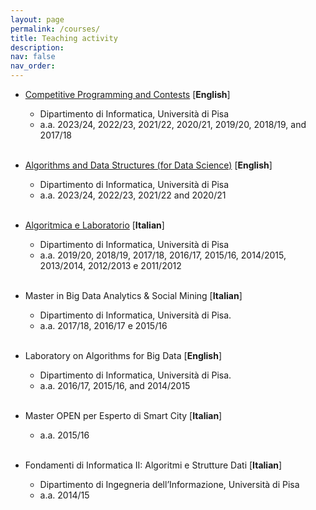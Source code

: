 ```yaml
---
layout: page
permalink: /courses/
title: Teaching activity
description: 
nav: false
nav_order:
---
```


- [Competitive Programming and Contests](/competitive/) [**English**]
  - Dipartimento di Informatica, Università di Pisa
  - a.a. 2023/24, 2022/23, 2021/22, 2020/21, 2019/20, 2018/19, and 2017/18<br><br>

- [Algorithms and Data Structures (for Data Science)](https://github.com/rossanoventurini/adsds) [**English**]
  - Dipartimento di Informatica, Università di Pisa
  - a.a. 2023/24, 2022/23, 2021/22 and 2020/21<br><br>

- [Algoritmica e Laboratorio](http://didawiki.cli.di.unipi.it/doku.php/informatica/all-a/start) [**Italian**]
  - Dipartimento di  Informatica, Università di Pisa
  - a.a. 2019/20, 2018/19, 2017/18, 2016/17, 2015/16, 2014/2015, 2013/2014, 2012/2013 e 2011/2012<br><br>

- Master in Big Data Analytics & Social Mining [**Italian**]
  - Dipartimento di Informatica, Università di Pisa.
  - a.a. 2017/18, 2016/17 e 2015/16<br><br>

- Laboratory on Algorithms for Big Data [**English**]
  - Dipartimento di Informatica, Università di Pisa.
  - a.a. 2016/17, 2015/16, and 2014/2015<br><br>

- Master OPEN per Esperto di Smart City [**Italian**]
  - a.a. 2015/16<br><br>

- Fondamenti di Informatica II: Algoritmi e Strutture Dati [**Italian**]
  - Dipartimento di Ingegneria dell’Informazione, Università di Pisa
  - a.a. 2014/15<br><br>
